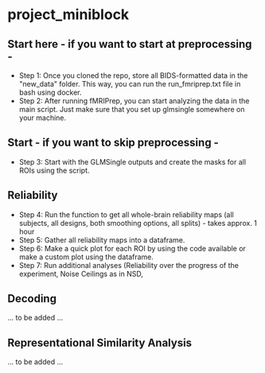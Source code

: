 # project_miniblock
## Start here - if you want to start at preprocessing - 
- Step 1: Once you cloned the repo, store all BIDS-formatted data in the "new_data" folder. This way, you can run the run_fmriprep.txt file in bash using docker.
- Step 2: After running fMRIPrep, you can start analyzing the data in the main script. Just make sure that you set up glmsingle somewhere on your machine.
## Start - if you want to skip preprocessing - 
- Step 3: Start with the GLMSingle outputs and create the masks for all ROIs using the script.
## Reliability
- Step 4: Run the function to get all whole-brain reliability maps (all subjects, all designs, both smoothing options, all splits) - takes approx. 1 hour
- Step 5: Gather all reliability maps into a dataframe.
- Step 6: Make a quick plot for each ROI by using the code available or make a custom plot using the dataframe.
- Step 7: Run additional analyses (Reliability over the progress of the experiment, Noise Ceilings as in NSD, 
  
## Decoding 
... to be added ...
## Representational Similarity Analysis
... to be added ...
